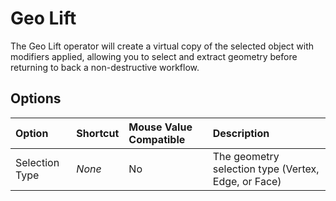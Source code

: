 # Geo Lift

The Geo Lift operator will create a virtual copy of the selected object with modifiers applied, allowing you to select and extract geometry before returning to back a non-destructive workflow.

## Options

| Option | Shortcut | Mouse Value Compatible | Description |
| :--- | :--- | :--- | :--- |
| Selection Type | _None_ | No | The geometry selection type (Vertex, Edge, or Face) |